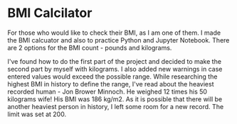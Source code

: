 # BMI Calcilator
For those who would like to check their BMI, as I am one of them. I made the BMI calcuator and also to practice Python and Jupyter Notebook. There are 2 options for the BMI count - pounds and kilograms.  

I've found how to do the first part of the project and decided to make the second part by myself with kilograms. I also added new warnings in case entered values would exceed the possible range.
While researching the highest BMI in history to define the range, I've read about the heaviest recorded human - Jon Brower Minnoch. He weighed 12 times his 50 kilograms wife! His BMI was 186 kg/m2. As it is possible that there will be another heaviest person in history, I left some room for a new record. The limit was set at 200.
